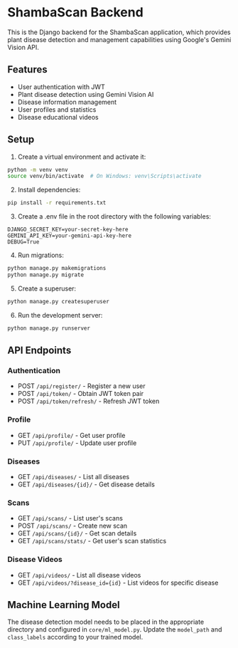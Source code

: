 # ShambaScan Backend

This is the Django backend for the ShambaScan application, which provides plant disease detection and management capabilities using Google's Gemini Vision API.

## Features

- User authentication with JWT
- Plant disease detection using Gemini Vision AI
- Disease information management
- User profiles and statistics
- Disease educational videos

## Setup

1. Create a virtual environment and activate it:
```bash
python -m venv venv
source venv/bin/activate  # On Windows: venv\Scripts\activate
```

2. Install dependencies:
```bash
pip install -r requirements.txt
```

3. Create a .env file in the root directory with the following variables:
```
DJANGO_SECRET_KEY=your-secret-key-here
GEMINI_API_KEY=your-gemini-api-key-here
DEBUG=True
```

4. Run migrations:
```bash
python manage.py makemigrations
python manage.py migrate
```

5. Create a superuser:
```bash
python manage.py createsuperuser
```

6. Run the development server:
```bash
python manage.py runserver
```

## API Endpoints

### Authentication
- POST `/api/register/` - Register a new user
- POST `/api/token/` - Obtain JWT token pair
- POST `/api/token/refresh/` - Refresh JWT token

### Profile
- GET `/api/profile/` - Get user profile
- PUT `/api/profile/` - Update user profile

### Diseases
- GET `/api/diseases/` - List all diseases
- GET `/api/diseases/{id}/` - Get disease details

### Scans
- GET `/api/scans/` - List user's scans
- POST `/api/scans/` - Create new scan
- GET `/api/scans/{id}/` - Get scan details
- GET `/api/scans/stats/` - Get user's scan statistics

### Disease Videos
- GET `/api/videos/` - List all disease videos
- GET `/api/videos/?disease_id={id}` - List videos for specific disease

## Machine Learning Model

The disease detection model needs to be placed in the appropriate directory and configured in `core/ml_model.py`. Update the `model_path` and `class_labels` according to your trained model.
